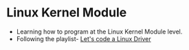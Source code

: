 # Linux Kernel Module
- Learning how to program at the Linux Kernel Module level.
- Following the playlist- [Let's code a Linux Driver](https://www.youtube.com/watch?v=x1Y203vH-Dc&list=PLCGpd0Do5-I3b5TtyqeF1UdyD4C-S-dMa&pp=iAQB)

